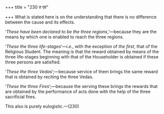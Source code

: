 +++
title = "230 त एव"

+++
What is stated here is on the understanding that there is no difference
between the cause and its effects.

‘*These have been declared to be the three regions*,’—because they are
the means by which one is enabled to reach the three regions.

‘*These the three life-stages*’—*i.e*., with the exception of *the
first*, that of the Religious Student. The meaning is that the reward
obtained by means of the three life-stages beginning with that of the
Householder is obtained if these three persons are satisfied.

‘*These the three Vedas*’;—because service of them brings the same
reward that is obtained by reciting the three Vedas.

‘*These the three Fires*’;—because the serving these brings the rewards
that are obtained by the performance of acts done with the help of the
three sacrificial fires.

This also is purely eulogistic.—(230)


